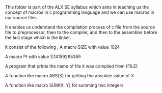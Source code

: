This folder is part of the ALX SE syllabus which aims in teaching us the concept of macros in c programming language and we can use macros in our source files.

It enables us understand the compilation process of c file from the source file to preprocessor, then to the compiler, and then to the assembler before the last stage which is the linker.

it consist of the following ; A macro SIZE with value 1024

A macro PI with value 3.14159265359

A program that prints the name of file it was compiled from (FILE)

A function like macro ABS(X) for getting the absolute value of X

A function like macro SUM(X, Y) for summing two integers
